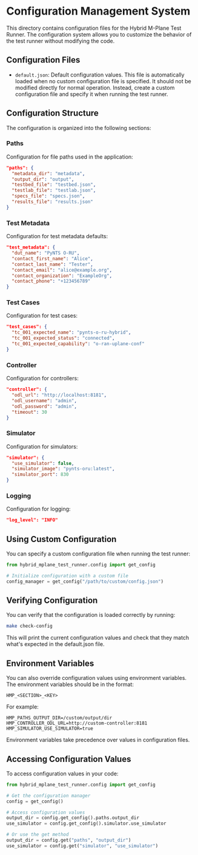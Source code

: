 # Configuration Management System

This directory contains configuration files for the Hybrid M-Plane Test Runner. The configuration system allows you to customize the behavior of the test runner without modifying the code.

## Configuration Files

- `default.json`: Default configuration values. This file is automatically loaded when no custom configuration file is specified. It should not be modified directly for normal operation. Instead, create a custom configuration file and specify it when running the test runner.

## Configuration Structure

The configuration is organized into the following sections:

### Paths

Configuration for file paths used in the application:

```json
"paths": {
  "metadata_dir": "metadata",
  "output_dir": "output",
  "testbed_file": "testbed.json",
  "testlab_file": "testlab.json",
  "specs_file": "specs.json",
  "results_file": "results.json"
}
```

### Test Metadata

Configuration for test metadata defaults:

```json
"test_metadata": {
  "dut_name": "PyNTS O-RU",
  "contact_first_name": "Alice",
  "contact_last_name": "Tester",
  "contact_email": "alice@example.org",
  "contact_organization": "ExampleOrg",
  "contact_phone": "+123456789"
}
```

### Test Cases

Configuration for test cases:

```json
"test_cases": {
  "tc_001_expected_name": "pynts-o-ru-hybrid",
  "tc_001_expected_status": "connected",
  "tc_001_expected_capability": "o-ran-uplane-conf"
}
```

### Controller

Configuration for controllers:

```json
"controller": {
  "odl_url": "http://localhost:8181",
  "odl_username": "admin",
  "odl_password": "admin",
  "timeout": 30
}
```

### Simulator

Configuration for simulators:

```json
"simulator": {
  "use_simulator": false,
  "simulator_image": "pynts-oru:latest",
  "simulator_port": 830
}
```

### Logging

Configuration for logging:

```json
"log_level": "INFO"
```

## Using Custom Configuration

You can specify a custom configuration file when running the test runner:

```python
from hybrid_mplane_test_runner.config import get_config

# Initialize configuration with a custom file
config_manager = get_config("/path/to/custom/config.json")
```

## Verifying Configuration

You can verify that the configuration is loaded correctly by running:

```bash
make check-config
```

This will print the current configuration values and check that they match what's expected in the default.json file.

## Environment Variables

You can also override configuration values using environment variables. The environment variables should be in the format:

```
HMP_<SECTION>_<KEY>
```

For example:

```
HMP_PATHS_OUTPUT_DIR=/custom/output/dir
HMP_CONTROLLER_ODL_URL=http://custom-controller:8181
HMP_SIMULATOR_USE_SIMULATOR=true
```

Environment variables take precedence over values in configuration files.

## Accessing Configuration Values

To access configuration values in your code:

```python
from hybrid_mplane_test_runner.config import get_config

# Get the configuration manager
config = get_config()

# Access configuration values
output_dir = config.get_config().paths.output_dir
use_simulator = config.get_config().simulator.use_simulator

# Or use the get method
output_dir = config.get("paths", "output_dir")
use_simulator = config.get("simulator", "use_simulator")
```
